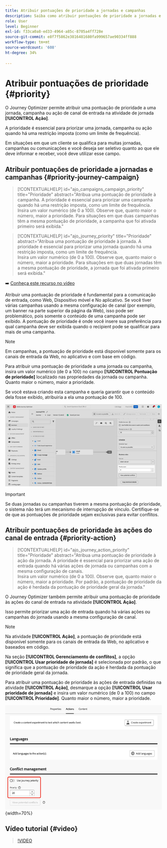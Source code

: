 ```yaml
---
title: Atribuir pontuações de prioridade a jornadas e campanhas
description: Saiba como atribuir pontuações de prioridade a jornadas e campanhas.
role: User
level: Beginner
exl-id: f33ca0a8-ed33-4964-a85c-8705a4ff728e
source-git-commit: e8f7f5862e3816481680fa999657ae90334ff888
workflow-type: tm+mt
source-wordcount: '608'
ht-degree: 34%

---
```


# Atribuir pontuações de prioridade {#priority}

O Journey Optimizer permite atribuir uma pontuação de prioridade a uma jornada, campanha ou ação de canal de entrada na atividade de jornada **[!UICONTROL Ação]**.

A prioridade é essencial para priorizar uma jornada, campanha ou ação quando há uma restrição imposta (como um limite de frequência).

Em situações em que um cliente se qualifica para muitas jornadas, campanhas ou comunicações e você deseja ser seletivo quanto ao que ele deve informar e receber, você deve utilizar esse campo.

## Atribuir pontuações de prioridade a jornadas e campanhas {#priority-journey-campaign}

>[!CONTEXTUALHELP]
>id="ajo_campaigns_campaign_priority"
>title="Prioridade"
>abstract="Atribua uma pontuação de prioridade à campanha. A prioridade é essencial para priorizar uma campanha quando há uma restrição imposta, como um limite de frequência. </br>Insira um valor numérico (de 0 a 100). Observe que, quanto maior o número, maior a prioridade. Para situações em que duas campanhas têm a mesma pontuação de prioridade, a campanha que foi ativada primeiro será exibida."

>[!CONTEXTUALHELP]
>id="ajo_journey_priority"
>title="Prioridade"
>abstract="Atribua uma pontuação de prioridade à jornada. A prioridade é essencial para priorizar uma jornada quando há uma restrição imposta, como um limite de frequência. </br>Insira um valor numérico (de 0 a 100). Observe que, quanto maior o número, maior a prioridade. Para situações em que duas jornadas têm a mesma pontuação de prioridade, a jornada que foi ativada primeiro será exibida."

➡️ [Conheça este recurso no vídeo](#video)

Atribuir uma pontuação de prioridade é fundamental para a comunicação de entrada, como Web, Dispositivo móvel e No aplicativo. Se você tiver várias campanhas usando a mesma configuração de canal (por exemplo, um banner na parte superior da página da Web), isso pode ser problemático, pois somente o conteúdo de uma campanha pode ser exibido. A pontuação de prioridade é onde você insere sua preferência para qual campanha deve ser exibida quando o recipient pode se qualificar para mais de uma campanha.

>[!NOTE]
>
>Em campanhas, a pontuação de prioridade está disponível somente para os canais de entrada da Web, no aplicativo e com base em código.

Para atribuir uma pontuação de prioridade a uma jornada ou campanha, insira um valor numérico (de 0 a 100) no campo **[!UICONTROL Pontuação de prioridade]** localizado nas propriedades da jornada ou campanha. Quanto maior o número, maior a prioridade.

Se você estava criando esta campanha e queria garantir que o conteúdo dela fosse exibido, atribuiria a ela uma pontuação de 100.

![](assets/priority-score.png)

>[!IMPORTANT]
>
>Se duas jornadas ou campanhas tiverem a mesma pontuação de prioridade, o sistema não terá um mecanismo de interrupção de vínculo. Certifique-se de que as pontuações de prioridade sejam exclusivas para evitar conflitos.

## Atribuir pontuações de prioridade às ações do canal de entrada {#priority-action}

>[!CONTEXTUALHELP]
>id="ajo_journey_action_priority"
>title="Prioridade"
>abstract="Atribua uma pontuação de prioridade à ação da jornada. A prioridade é essencial para priorizar uma ação de entrada quando há várias ações de jornada ou campanhas com a mesma configuração de canais.</br>Insira um valor numérico (de 0 a 100). Observe que, quanto maior o número, maior a prioridade. Por padrão, a pontuação de prioridade da ação é herdada da pontuação de prioridade geral da jornada."

O Journey Optimizer também permite atribuir uma pontuação de prioridade às ações do canal de entrada na atividade **[!UICONTROL Ação]**.

Isso permite priorizar uma ação de entrada quando há várias ações ou campanhas do jornada usando a mesma configuração de canal.

>[!NOTE]
>
>Na atividade **[!UICONTROL Ação]**, a pontuação de prioridade está disponível somente para os canais de entrada da Web, no aplicativo e baseados em código.

Na seção **[!UICONTROL Gerenciamento de conflitos]**, a opção **[!UICONTROL Usar prioridade de jornada]** é selecionada por padrão, o que significa que a pontuação de prioridade da ação é herdada da pontuação de prioridade geral da jornada.

Para atribuir uma pontuação de prioridade às ações de entrada definidas na atividade **[!UICONTROL Ação]**, desmarque a opção **[!UICONTROL Usar prioridade de jornada]** e insira um valor numérico (de 0 a 100) no campo **[!UICONTROL Prioridade]**. Quanto maior o número, maior a prioridade.

![](assets/action-journey-priority-score.png){width=70%}

## Vídeo tutorial {#video}

>[!VIDEO](https://video.tv.adobe.com/v/3445006?quality=12&captions=por_br)
